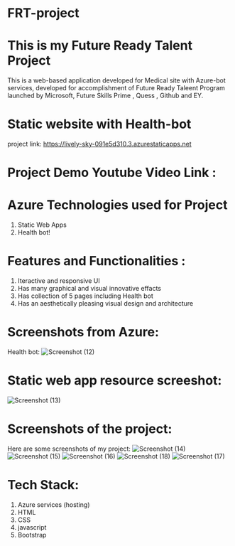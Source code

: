 # FRT-project
# This is my Future Ready Talent Project
This is a web-based application developed for Medical site with Azure-bot services, developed for accomplishment of Future Ready Taleent Program launched by Microsoft, Future Skills Prime , Quess , Github and EY.
# Static website with Health-bot
project link: https://lively-sky-091e5d310.3.azurestaticapps.net
# Project Demo Youtube Video Link :

# Azure Technologies used for Project
1. Static Web Apps
2. Health bot!

# Features and Functionalities :
1. Iteractive and responsive UI
2. Has many graphical and visual innovative effacts
3. Has collection of 5 pages including Health bot
4. Has an aesthetically pleasing visual design and architecture
# Screenshots from Azure:
Health bot:
![Screenshot (12)](https://github.com/Santanu-02/FRT-project/assets/134159457/d401a837-3c84-4fc6-9350-0a68f59cb952)
# Static web app resource screeshot:
![Screenshot (13)](https://github.com/Santanu-02/FRT-project/assets/134159457/54502837-8e12-45b1-becb-65b613b965eb)
# Screenshots of the project:
Here are some screenshots of my project:
![Screenshot (14)](https://github.com/Santanu-02/FRT-project/assets/134159457/f5d85ad9-08ea-424f-9bbd-c90406336b92)
![Screenshot (15)](https://github.com/Santanu-02/FRT-project/assets/134159457/6018686a-ca9c-4443-aa4f-0f36586dc68d)
![Screenshot (16)](https://github.com/Santanu-02/FRT-project/assets/134159457/def652db-8ad1-4152-9f7c-64c23ea28eee)
![Screenshot (18)](https://github.com/Santanu-02/FRT-project/assets/134159457/75404e29-f872-4e6e-92c0-d646ac5354a6)
![Screenshot (17)](https://github.com/Santanu-02/FRT-project/assets/134159457/aff2ee72-0f35-4aa4-a4c5-20733857ce5f)
# Tech Stack:
1. Azure services (hosting)
2. HTML
3. CSS
4. javascript
5. Bootstrap
